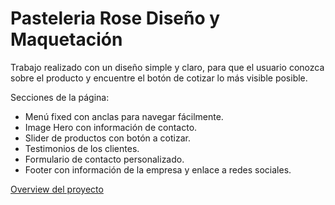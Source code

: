 # Pasteleria Rose Diseño y Maquetación

Trabajo realizado con un diseño simple y claro, para que el usuario conozca sobre el producto y encuentre el botón de cotizar lo más visible posible.

Secciones de la página:

 - Menú fixed con anclas para navegar fácilmente.
 - Image Hero con información de contacto.
 - Slider de productos con botón a cotizar.
 - Testimonios de los clientes.
 - Formulario de contacto personalizado.
 - Footer con información de la empresa y enlace a redes sociales.
 
[Overview del proyecto](https://edyjoel.github.io/pasteleriarouse/)
